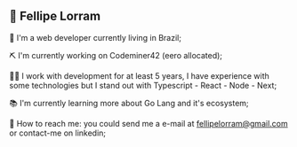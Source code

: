 ## 👋 Fellipe Lorram

🪪 I'm a web developer currently living in Brazil;

⛏️ I'm currently working on Codeminer42 (eero allocated);

🧑‍💻 I work with development for at least 5 years, I have experience with some technologies but I stand out with Typescript - React - Node - Next;

📚 I'm currently learning more about Go Lang and it's ecosystem;

📧 How to reach me: you could send me a e-mail at fellipelorram@gmail.com or contact-me on linkedin;
